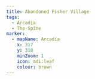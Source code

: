 ```yaml
---
title: Abandoned Fisher Village
tags:
  - Arcadia
  - The-Spine
marker:
  - mapName: Arcadia
    x: 317
    y: 310
    minZoom: 1
    icon: mdi:leaf
    colour: brown
---
```


